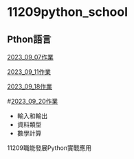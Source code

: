 # __11209python_school__
## Pthon語言
[2023_09_07作業](./資料夾1/README.md)

[2023_09_11作業](./lesson5.ipynb)

[2023_09_18作業](./lesson6_作業.ipynb)

#[2023_09_20作業](./lesson7_1.ipynb)



- 輸入和輸出
- 資料類型
- 數學計算


11209職能發展Python實戰應用

